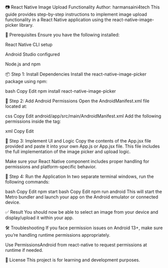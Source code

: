 📷 React Native Image Upload Functionality
Author: harmansaini4tech
This guide provides step-by-step instructions to implement image upload functionality in a React Native application using the react-native-image-picker library.


🚀 Prerequisites
Ensure you have the following installed:

React Native CLI setup

Android Studio configured

Node.js and npm



📦 Step 1: Install Dependencies
Install the react-native-image-picker package using npm:

bash
Copy
Edit
npm install react-native-image-picker


🔐 Step 2: Add Android Permissions
Open the AndroidManifest.xml file located at:

css
Copy
Edit
android/app/src/main/AndroidManifest.xml
Add the following permissions inside the <manifest> tag:

xml
Copy
Edit
<uses-permission android:name="android.permission.READ_MEDIA_IMAGES"/>
<uses-permission android:name="android.permission.READ_EXTERNAL_STORAGE" />
<uses-permission android:name="android.permission.WRITE_EXTERNAL_STORAGE"
    android:maxSdkVersion="28"/>

    
📂 Step 3: Implement UI and Logic
Copy the contents of the App.jsx file provided and paste it into your own App.js or App.jsx file. This file includes the full implementation of the image picker and upload logic.

Make sure your React Native component includes proper handling for permissions and platform-specific behavior.



🧪 Step 4: Run the Application
In two separate terminal windows, run the following commands:

bash
Copy
Edit
npm start
bash
Copy
Edit
npm run android
This will start the Metro bundler and launch your app on the Android emulator or connected device.



✅ Result
You should now be able to select an image from your device and display/upload it within your app.



🛠️ Troubleshooting
If you face permission issues on Android 13+, make sure you’re handling runtime permissions appropriately.

Use PermissionsAndroid from react-native to request permissions at runtime if needed.



🧾 License
This project is for learning and development purposes.
